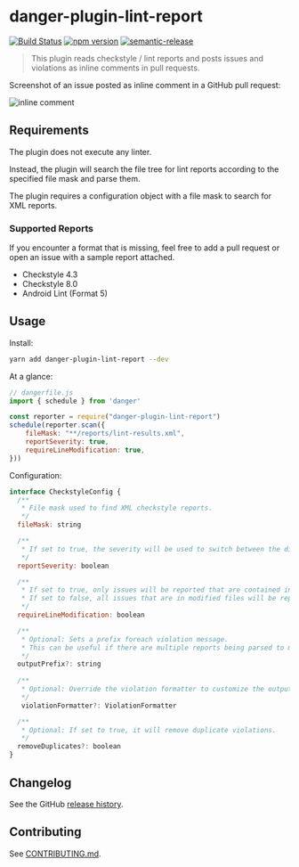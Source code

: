 # danger-plugin-lint-report

[![Build Status](https://github.com/damian-burke/danger-plugin-lint-report/actions/workflows/test.yml/badge.svg)](https://github.com/damian-burke/danger-plugin-lint-report/actions/workflows/test.yml)
[![npm version](https://badge.fury.io/js/danger-plugin-lint-report.svg)](https://badge.fury.io/js/danger-plugin-lint-report)
[![semantic-release](https://img.shields.io/badge/%20%20%F0%9F%93%A6%F0%9F%9A%80-semantic--release-e10079.svg)](https://github.com/semantic-release/semantic-release)

> This plugin reads checkstyle / lint reports and posts issues and violations as inline comments in pull requests.

Screenshot of an issue posted as inline comment in a GitHub pull request:

![inline comment](/screenshots/screenshot-inline-comment.png?raw=true "Inline Comment")


## Requirements

The plugin does not execute any linter. 

Instead, the plugin will search the file tree for lint reports according to the specified file mask and parse them.

The plugin requires a configuration object with a file mask to search for XML reports.

### Supported Reports

If you encounter a format that is missing, feel free to add a pull request or open an issue with a sample report attached.

- Checkstyle 4.3
- Checkstyle 8.0
- Android Lint (Format 5)

## Usage

Install:

```sh
yarn add danger-plugin-lint-report --dev
```

At a glance:

```js
// dangerfile.js
import { schedule } from 'danger'

const reporter = require("danger-plugin-lint-report")
schedule(reporter.scan({
    fileMask: "**/reports/lint-results.xml",
    reportSeverity: true,
    requireLineModification: true,
}))
```

Configuration:
```js
interface CheckstyleConfig {
  /**
   * File mask used to find XML checkstyle reports.
   */
  fileMask: string

  /**
   * If set to true, the severity will be used to switch between the different message formats (message, warn, fail).
   */
  reportSeverity: boolean

  /**
   * If set to true, only issues will be reported that are contained in the current changeset (line comparison).
   * If set to false, all issues that are in modified files will be reported.
   */
  requireLineModification: boolean

  /**
   * Optional: Sets a prefix foreach violation message.
   * This can be useful if there are multiple reports being parsed to make them distinguishable.
   */
  outputPrefix?: string
  
  /**
   * Optional: Override the violation formatter to customize the output message.
   */
   violationFormatter?: ViolationFormatter

  /**
   * Optional: If set to true, it will remove duplicate violations.
   */
  removeDuplicates?: boolean
}
```
## Changelog

See the GitHub [release history](https://github.com/damian-burke/danger-plugin-lint-report/releases).

## Contributing

See [CONTRIBUTING.md](CONTRIBUTING.md).
